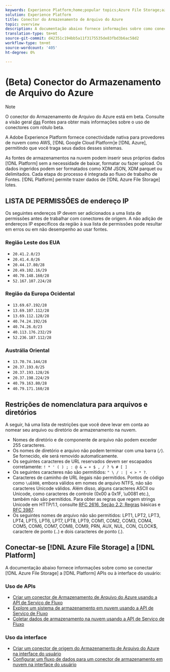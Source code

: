 ```yaml
---
keywords: Experience Platform;home;popular topics;Azure File Storage;azure file storage
solution: Experience Platform
title: Conector do Armazenamento de Arquivo do Azure
topic: overview
description: A documentação abaixo fornece informações sobre como conectar o Armazenamento de Arquivo do Azure à plataforma usando APIs ou a interface do usuário.
translation-type: tm+mt
source-git-commit: d42351c194bb5a11f3175535de83fbd3b6ac58d2
workflow-type: tm+mt
source-wordcount: '405'
ht-degree: 0%

---
```



# (Beta) Conector do Armazenamento de Arquivo do Azure

>[!NOTE]
>
>O conector do Armazenamento de Arquivo do Azure está em beta. Consulte a visão geral [das](../../home.md#terms-and-conditions) Fontes para obter mais informações sobre o uso de conectores com rótulo beta.

A Adobe Experience Platform fornece conectividade nativa para provedores de nuvem como AWS, [!DNL Google Cloud Platform]e [!DNL Azure], permitindo que você traga seus dados desses sistemas.

As fontes de armazenamentos na nuvem podem inserir seus próprios dados [!DNL Platform] sem a necessidade de baixar, formatar ou fazer upload. Os dados ingeridos podem ser formatados como XDM JSON, XDM parquet ou delimitados. Cada etapa do processo é integrada ao fluxo de trabalho de Fontes. [!DNL Platform] permite trazer dados de [!DNL Azure File Storage] lotes.

## LISTA DE PERMISSÕES de endereço IP

Os seguintes endereços IP devem ser adicionados a uma lista de permissões antes de trabalhar com conectores de origem. A não adição de endereços IP específicos da região à sua lista de permissões pode resultar em erros ou em não desempenho ao usar fontes.

### Região Leste dos EUA

- `20.41.2.0/23`
- `20.41.4.0/26`
- `20.44.17.80/28`
- `20.49.102.16/29`
- `40.70.148.160/28`
- `52.167.107.224/28`

### Região da Europa Ocidental

- `13.69.67.192/28`
- `13.69.107.112/28`
- `13.69.112.128/28`
- `40.74.24.192/26`
- `40.74.26.0/23`
- `40.113.176.232/29`
- `52.236.187.112/28`

### Austrália Oriental

- `13.70.74.144/28`
- `20.37.193.0/25`
- `20.37.193.128/26`
- `20.37.198.224/29`
- `40.79.163.80/28`
- `40.79.171.160/28`

## Restrições de nomenclatura para arquivos e diretórios

A seguir, há uma lista de restrições que você deve levar em conta ao nomear seu arquivo ou diretório de armazenamento na nuvem.

- Nomes de diretório e de componente de arquivo não podem exceder 255 caracteres.
- Os nomes de diretório e arquivo não podem terminar com uma barra (`/`). Se fornecido, ele será removido automaticamente.
- Os seguintes caracteres de URL reservados devem ser escapados corretamente: `! * ' ( ) ; : @ & = + $ , / ? % # [ ]`
- Os seguintes caracteres não são permitidos: `" \ / : | < > * ?`.
- Caracteres de caminho de URL ilegais não permitidos. Pontos de código como `\uE000`, embora válidos em nomes de arquivo NTFS, não são caracteres Unicode válidos. Além disso, alguns caracteres ASCII ou Unicode, como caracteres de controle (0x00 a 0x1F, \u0081 etc.), também não são permitidos. Para obter as regras que regem strings Unicode em HTTP/1.1, consulte [RFC 2616, Seção 2.2: Regras](https://www.ietf.org/rfc/rfc2616.txt) básicas e [RFC 3987](https://www.ietf.org/rfc/rfc3987.txt).
- Os seguintes nomes de arquivo não são permitidos: LPT1, LPT2, LPT3, LPT4, LPT5, LPT6, LPT7, LPT8, LPT9, COM1, COM2, COM3, COM4, COM5, COM6, COM7, COM8, COM9, PRN, AUX, NUL, CON, CLOCK$, caractere de ponto (..) e dois caracteres de ponto (.).

## Conectar-se [!DNL Azure File Storage] a [!DNL Platform]

A documentação abaixo fornece informações sobre como se conectar [!DNL Azure File Storage] a [!DNL Platform] APIs ou à interface do usuário:

### Uso de APIs

- [Criar um conector de Armazenamento de Arquivo do Azure usando a API de Serviço de Fluxo](../../tutorials/api/create/cloud-storage/azure-file-storage.md)
- [Explore um sistema de armazenamento em nuvem usando a API de Serviço de Fluxo](../../tutorials/api/explore/cloud-storage.md)
- [Coletar dados de armazenamento na nuvem usando a API de Serviço de Fluxo](../../tutorials/api/collect/cloud-storage.md)

### Uso da interface

- [Criar um conector de origem do Armazenamento de Arquivo do Azure na interface do usuário](../../tutorials/ui/create/cloud-storage/azure-file-storage.md)
- [Configurar um fluxo de dados para um conector de armazenamento em nuvem na interface do usuário](../../tutorials/ui/dataflow/batch/cloud-storage.md)
